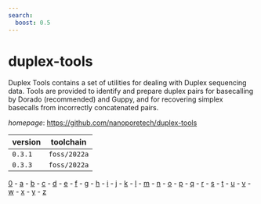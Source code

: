 ```yaml
---
search:
  boost: 0.5
---
```

# duplex-tools

Duplex Tools contains a set of utilities for dealing with Duplex sequencing data. Tools are provided  to identify and prepare duplex pairs for basecalling by Dorado (recommended) and Guppy, and for  recovering simplex basecalls from incorrectly concatenated pairs.

*homepage*: <https://github.com/nanoporetech/duplex-tools>

version | toolchain
--------|----------
``0.3.1`` | ``foss/2022a``
``0.3.3`` | ``foss/2022a``

[0](../0/index.md) - [a](../a/index.md) - [b](../b/index.md) - [c](../c/index.md) - [d](../d/index.md) - [e](../e/index.md) - [f](../f/index.md) - [g](../g/index.md) - [h](../h/index.md) - [i](../i/index.md) - [j](../j/index.md) - [k](../k/index.md) - [l](../l/index.md) - [m](../m/index.md) - [n](../n/index.md) - [o](../o/index.md) - [p](../p/index.md) - [q](../q/index.md) - [r](../r/index.md) - [s](../s/index.md) - [t](../t/index.md) - [u](../u/index.md) - [v](../v/index.md) - [w](../w/index.md) - [x](../x/index.md) - [y](../y/index.md) - [z](../z/index.md)

